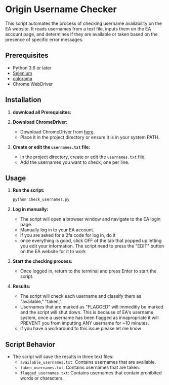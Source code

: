 # Origin Username Checker

This script automates the process of checking username availability on the EA website. It reads usernames from a text file, inputs them on the EA account page, and determines if they are available or taken based on the presence of specific error messages.

## Prerequisites

- Python 3.6 or later
- [Selenium](https://www.selenium.dev/)
- [colorama](https://pypi.org/project/colorama/)
- Chrome WebDriver

## Installation

1. **download all Prerequisites:**

2. **Download ChromeDriver:**
    - Download ChromeDriver from [here](https://sites.google.com/a/chromium.org/chromedriver/downloads).
    - Place it in the project directory or ensure it is in your system PATH.

4. **Create or edit the `usernames.txt` file:**
    - In the project directory, create or edit the `usernames.txt` file.
    - Add the usernames you want to check, one per line.

## Usage

1. **Run the script:**
    ```sh
    python Check_usernames.py
    ```

2. **Log in manually:**
    - The script will open a browser window and navigate to the EA login page.
    - Manually log in to your EA account.
    - if you are asked for a 2fa code for log in, do it
    - once everything is good, click OFF of the tab that popped up letting you edit your information. The script need to press the "EDIT" button on the EA website for it to work

3. **Start the checking process:**
    - Once logged in, return to the terminal and press Enter to start the script.

4. **Results:**
    - The script will check each username and classify them as "available," "taken,".
    - Usernames that are marked as "FLAGGED" will immeditly be marked and the script will shut down. This is because of EA's username system, once a username has been flagged as innapropriate it will PREVENT you from imputting ANY username for ~10 minutes.
    - if you have a workaround to this issue please let me know

## Script Behavior

- The script will save the results in three text files:
  - `available_usernames.txt`: Contains usernames that are available.
  - `taken_usernames.txt`: Contains usernames that are taken.
  - `flagged_usernames.txt`: Contains usernames that contain prohibited words or characters.

